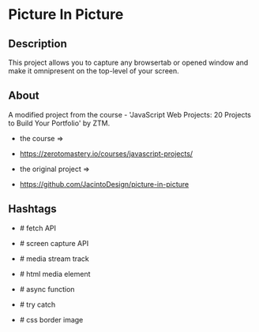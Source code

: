 # Picture In Picture

## Description

This project allows you to capture any browsertab or opened window and make it omnipresent on the top-level of your screen.


## About

A modified project from the course - 'JavaScript Web Projects: 20 Projects to Build Your Portfolio' by ZTM.

- the course =>
 - https://zerotomastery.io/courses/javascript-projects/

- the original project =>
 - https://github.com/JacintoDesign/picture-in-picture


 ## Hashtags

 - \# fetch API
 - \# screen capture API
 - \# media stream track
 - \# html media element
 - \# async function
 - \# try catch

 - \# css border image